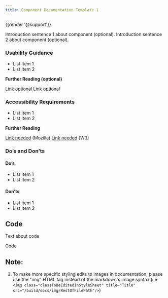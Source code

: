 ```yaml
---
title: Component Documentation Template 1
---
```

{{render '@support'}}

Introduction sentence 1 about component (optional). Introduction sentence 2 about component (optional).

### Usability Guidance

* List Item 1
* List Item 2

**Further Reading (optional)**

[Link optional]()
[Link optional]()

### Accessibility Requirements

* List Item 1
* List Item 2

**Further Reading**

[Link needed]() (Mozilla)
[Link needed]() (W3)

### Do’s and Don’ts

#### Do’s

* List Item 1
* List Item 2

#### Don’ts

* List Item 1
* List Item 2

## Code

Text about code

Code

## Note:
1. To make more specific styling edits to images in documentation, please use the "img" HTML tag instead of the markdown's image syntax (i.e ```<img class="classToBeEditedInStyleSheet" title="Title" src="/build/docs/img/RestOfFilePath"/>```)
